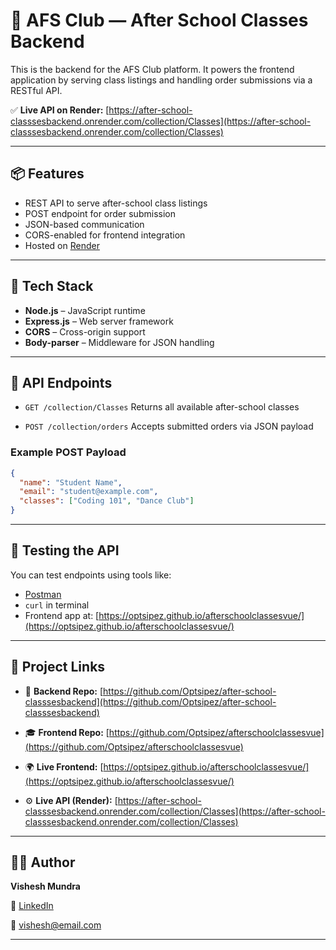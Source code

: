 # 🧠 AFS Club — After School Classes Backend

This is the backend for the AFS Club platform. It powers the frontend application by serving class listings and handling order submissions via a RESTful API.

✅ **Live API on Render:**
[https://after-school-classsesbackend.onrender.com/collection/Classes](https://after-school-classsesbackend.onrender.com/collection/Classes)

---

## 📦 Features

* REST API to serve after-school class listings
* POST endpoint for order submission
* JSON-based communication
* CORS-enabled for frontend integration
* Hosted on [Render](https://render.com)

---

## 🧰 Tech Stack

* **Node.js** – JavaScript runtime
* **Express.js** – Web server framework
* **CORS** – Cross-origin support
* **Body-parser** – Middleware for JSON handling

---

## 🔌 API Endpoints

* `GET /collection/Classes`
  Returns all available after-school classes

* `POST /collection/orders`
  Accepts submitted orders via JSON payload

### Example POST Payload

```json
{
  "name": "Student Name",
  "email": "student@example.com",
  "classes": ["Coding 101", "Dance Club"]
}
```

---

## 🧪 Testing the API

You can test endpoints using tools like:

* [Postman](https://www.postman.com/)
* `curl` in terminal
* Frontend app at:
  [https://optsipez.github.io/afterschoolclassesvue/](https://optsipez.github.io/afterschoolclassesvue/)

---

## 🔗 Project Links

* 📁 **Backend Repo:**
  [https://github.com/Optsipez/after-school-classsesbackend](https://github.com/Optsipez/after-school-classsesbackend)

* 🎓 **Frontend Repo:**
  [https://github.com/Optsipez/afterschoolclassesvue](https://github.com/Optsipez/afterschoolclassesvue)

* 🌍 **Live Frontend:**
  [https://optsipez.github.io/afterschoolclassesvue/](https://optsipez.github.io/afterschoolclassesvue/)

* ⚙️ **Live API (Render):**
  [https://after-school-classsesbackend.onrender.com/collection/Classes](https://after-school-classsesbackend.onrender.com/collection/Classes)

---

## 👨‍💻 Author

**Vishesh Mundra**

🔗 [LinkedIn](www.linkedin.com/in/visheshh-mundra-231518254)

📧 [vishesh@email.com](mailto:vishesh@email.com)

---
